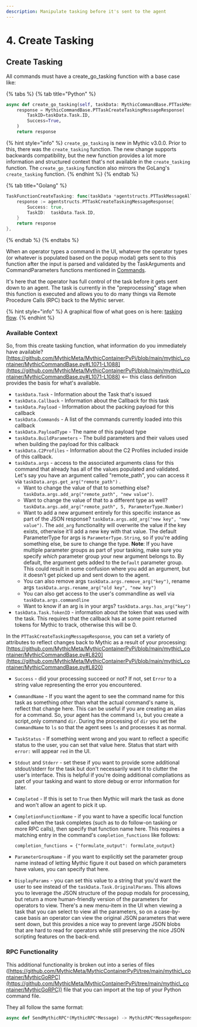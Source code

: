 ```yaml
---
description: Manipulate tasking before it's sent to the agent
---
```


# 4. Create Tasking

## Create Tasking

All commands must have a create\_go\_tasking function with a base case like:



{% tabs %}
{% tab title="Python" %}
```python
async def create_go_tasking(self, taskData: MythicCommandBase.PTTaskMessageAllData) -> MythicCommandBase.PTTaskCreateTaskingMessageResponse:
    response = MythicCommandBase.PTTaskCreateTaskingMessageResponse(
        TaskID=taskData.Task.ID,
        Success=True,
    )
    return response
```

{% hint style="info" %}
`create_go_tasking` is new in Mythic v3.0.0. Prior to this, there was the `create_tasking` function. The new change supports backwards compatibility, but the new function provides a lot more information and structured context that's not available in the `create_tasking` function. The `create_go_tasking` function also mirrors the GoLang's `create_tasking` function.
{% endhint %}
{% endtab %}

{% tab title="Golang" %}
```go
TaskFunctionCreateTasking: func(taskData *agentstructs.PTTaskMessageAllData) agentstructs.PTTaskCreateTaskingMessageResponse {
	response := agentstructs.PTTaskCreateTaskingMessageResponse{
		Success: true,
		TaskID:  taskData.Task.ID,
	}
	return response
},
```
{% endtab %}
{% endtabs %}

When an operator types a command in the UI, whatever the operator types (or whatever is populated based on the popup modal) gets sent to this function after the input is parsed and validated by the TaskArguments and CommandParameters functions mentioned in [Commands](../adding-commands/commands.md).

It's here that the operator has full control of the task before it gets sent down to an agent. The task is currently in the "preprocessing" stage when this function is executed and allows you to do many things via Remote Procedure Calls (RPC) back to the Mythic server.

{% hint style="info" %}
A graphical flow of what goes on is here: [tasking flow](../../../message-flow/operator-submits-tasking.md).
{% endhint %}

### Available Context

So, from this create tasking function, what information do you immediately have available? [https://github.com/MythicMeta/MythicContainerPyPi/blob/main/mythic\_container/MythicCommandBase.py#L1071-L1088](https://github.com/MythicMeta/MythicContainerPyPi/blob/main/mythic\_container/MythicCommandBase.py#L1071-L1088) <-- this class definition provides the basis for what's available.&#x20;

* `taskData.Task` - Information about the Task that's issued
* `taskData.Callback` - Information about the Callback for this task
* `taskData.Payload` - Information about the packing payload for this callback
* `taskData.Commands` - A list of the commands currently loaded into this callback
* `taskData.PayloadType` - The name of this payload type
* `taskData.BuildParameters` - The build parameters and their values used when building the payload for this callback
* `taskData.C2Profiles` - Information about the C2 Profiles included inside of this callback.
* `taskData.args` - access to the associated arguments class for this command that already has all of the values populated and validated. Let's say you have an argument called "remote\_path", you can access it via `taskData.args.get_arg("remote_path")` .
  * Want to change the value of that to something else? `taskData.args.add_arg("remote_path", "new value")`.
  * Want to change the value of that to a different type as well? `taskData.args.add_arg("remote_path", 5, ParameterType.Number)`
  * Want to add a new argument entirely for this specific instance as part of the JSON response? `taskData.args.add_arg("new key", "new value")`. The `add_arg` functionality will overwrite the value if the key exists, otherwise it'll add a new key with that value. The default ParameterType for args is `ParameterType.String`, so if you're adding something else, be sure to change the type. **Note**: If you have multiple parameter groups as part of your tasking, make sure you specify _which_ parameter group your new argument belongs to. By default, the argument gets added to the `Default` parameter group. This could result in some confusion where you add an argument, but it doesn't get picked up and sent down to the agent.
  * You can also remove args `taskData.args.remove_arg("key")`, rename args `taskData.args.rename_arg("old key", "new key")`
  * You can also get access to the user's commandline as well via `taskData.args.commandline`
  * Want to know if an arg is in your args? `taskData.args.has_arg("key")`
* `taskData.Task.TokenID` - information about the token that was used with the task. This requires that the callback has at some point returned tokens for Mythic to track, otherwise this will be 0.

In the `PTTaskCreateTaskingMessageResponse`, you can set a variety of attributes to reflect changes back to Mythic as a result of your processing: [https://github.com/MythicMeta/MythicContainerPyPi/blob/main/mythic\_container/MythicCommandBase.py#L820](https://github.com/MythicMeta/MythicContainerPyPi/blob/main/mythic\_container/MythicCommandBase.py#L820)

* `Success` - did your processing succeed or not? If not, set `Error` to a string value representing the error you encountered.
* `CommandName` - If you want the agent to see the command name for this task as something _other_ than what the actual command's name is, reflect that change here. This can be useful if you are creating an alias for a command. So, your agent has the command `ls`, but you create a script\_only command `dir`. During the processing of `dir` you set the `CommandName` to `ls` so that the agent sees `ls` and processes it as normal.
* `TaskStatus` - If something went wrong and you want to reflect a specific status to the user, you can set that value here. Status that start with `error:` will appear `red` in the UI.&#x20;
* `Stdout` and `Stderr` - set these if you want to provide some additional stdout/stderr for the task but don't necessarily want it to clutter the user's interface. This is helpful if you're doing additional compliations as part of your tasking and want to store debug or error information for later.
* `Completed` - If this is set to `True` then Mythic will mark the task as done and won't allow an agent to pick it up.
*   `CompletionFunctionName` - if you want to have a specific local function called when the task completes (such as to do follow-on tasking or more RPC calls), then specify that function name here. This requires a matching entry in the command's `completion_functions` like follows:&#x20;

    ```
    completion_functions = {"formulate_output": formulate_output}
    ```
* `ParameterGroupName` - if you want to explicitly set the parameter group name instead of letting Mythic figure it out based on which parameters have values, you can specify that here.&#x20;
* `DisplayParams` - you can set this value to a string that you'd want the user to see instead of the `taskData.Task.OriginalParams`. This allows you to leverage the JSON structure of the popup modals for processing, but return a more human-friendly version of the parameters for operators to view. There's a new menu-item in the UI when viewing a task that you can select to view all the parameters, so on a case-by-case basis an operator can view the original JSON parameters that were sent down, but this provides a nice way to prevent large JSON blobs that are hard to read for operators while still preserving the nice JSON scripting features on the back-end.

### RPC Functionality

This additional functionality is broken out into a series of files ([https://github.com/MythicMeta/MythicContainerPyPi/tree/main/mythic\_container/MythicGoRPC](https://github.com/MythicMeta/MythicContainerPyPi/tree/main/mythic\_container/MythicGoRPC)) file that you can import at the top of your Python command file.&#x20;

They all follow the same format:&#x20;

```python
async def SendMythicRPC*(MythicRPC*Message) -> MythicRPC*MessageResponse
```
